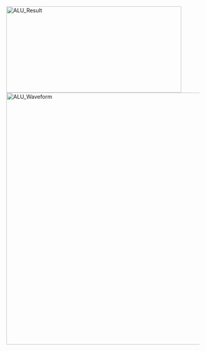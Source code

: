 <img width="456" height="225" alt="ALU_Result" src="https://github.com/user-attachments/assets/390f532a-c760-466f-812c-6902f86e33cb" />
<img width="1122" height="657" alt="ALU_Waveform" src="https://github.com/user-attachments/assets/01ee7f06-8690-46e1-a5cd-8a3c1a1e8a1c" />
